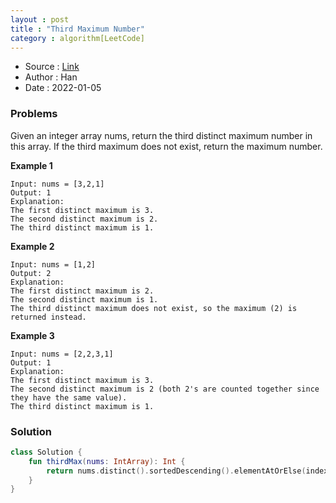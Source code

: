 ```yaml
---
layout : post 
title : "Third Maximum Number"
category : algorithm[LeetCode]
---
```


* Source : [Link](https://leetcode.com/explore/learn/card/fun-with-arrays/523/conclusion/3231/)
* Author : Han
* Date   : 2022-01-05

### Problems
Given an integer array nums, return the third distinct maximum number in this array. If the third maximum does not exist, return the maximum number.

**Example 1**

```
Input: nums = [3,2,1]
Output: 1
Explanation:
The first distinct maximum is 3.
The second distinct maximum is 2.
The third distinct maximum is 1.
```

**Example 2**

```
Input: nums = [1,2]
Output: 2
Explanation:
The first distinct maximum is 2.
The second distinct maximum is 1.
The third distinct maximum does not exist, so the maximum (2) is returned instead.
```

**Example 3**

```
Input: nums = [2,2,3,1]
Output: 1
Explanation:
The first distinct maximum is 3.
The second distinct maximum is 2 (both 2's are counted together since they have the same value).
The third distinct maximum is 1.
```

### Solution

```kotlin
class Solution {
    fun thirdMax(nums: IntArray): Int {
        return nums.distinct().sortedDescending().elementAtOrElse(index = 2, defaultValue = { nums.sortedArrayDescending()[0] })
    }
}
```